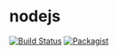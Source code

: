# nodejs

[![Build Status](https://travis-ci.org/adamdxc/nodejs.svg?branch=master)](https://travis-ci.org/adamdxc/nodejs)
[![Packagist](https://img.shields.io/packagist/v/adamdxc/nodejs.svg?maxAge=2592000)]()
